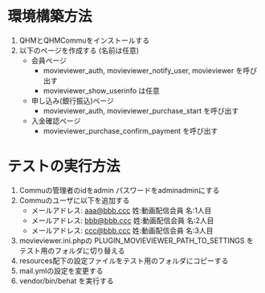 # 環境構築方法

  1. QHMとQHMCommuをインストールする
  2. 以下のページを作成する (名前は任意)
     + 会員ページ
       - movieviewer_auth, movieviewer_notify_user, movieviewer を呼び出す
       - movieviewer_show_userinfo は任意
     + 申し込み(銀行振込)ページ
       - movieviewer_auth, movieviewer_purchase_start を呼び出す
     + 入金確認ページ
       - movieviewer_purchase_confirm_payment を呼び出す

# テストの実行方法

  1. Commuの管理者のidをadmin パスワードをadminadminにする
  2. Commuのユーザに以下を追加する
     + メールアドレス: aaa@bbb.ccc 姓:動画配信会員 名:1人目
     + メールアドレス: bbb@bbb.ccc 姓:動画配信会員 名:2人目
     + メールアドレス: ccc@bbb.ccc 姓:動画配信会員 名:3人目
  3. movieviewer.ini.phpの PLUGIN_MOVIEVIEWER_PATH_TO_SETTINGS を
    テスト用のフォルダに切り替える
  4. resources配下の設定ファイルをテスト用のフォルダにコピーする
  5. mail.ymlの設定を変更する
  6. vendor/bin/behat を実行する
